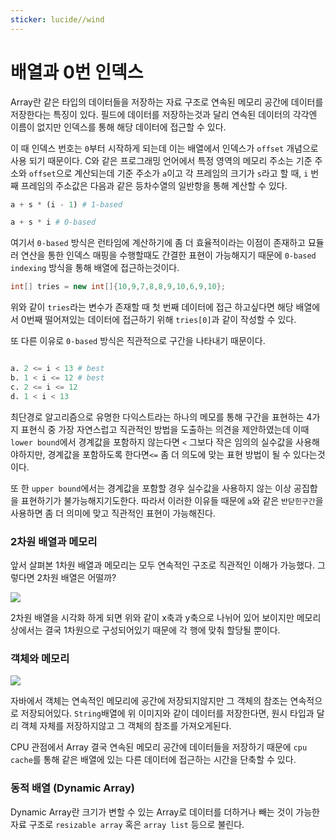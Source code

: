 ```yaml
---
sticker: lucide//wind
---
```

# 배열과 0번 인덱스

Array란 같은 타입의 데이터들을 저장하는 자료 구조로 연속된 메모리 공간에 데이터를 저장한다는 특징이 있다. 필드에 데이터를 저장하는것과 달리 연속된 데이터의 각각엔 이름이 없지만 인덱스를 통해 해당 데이터에 접근할 수 있다.

이 때 인덱스 번호는 `0`부터 시작하게 되는데 이는 배열에서 인덱스가 `offset` 개념으로 사용 되기 때문이다. C와 같은 프로그래밍 언어에서 특정 영역의 메모리 주소는 기준 주소와 `offset`으로 계산되는데 기준 주소가 `a`이고 각 프레임의 크기가 `s`라고 할 때, `i` 번째 프레임의 주소값은 다음과 같은 등차수열의 일반항을 통해 계산할 수 있다.

```python
a + s * (i - 1) # 1-based

a + s * i # 0-based
```

여기서 `0-based` 방식은 런타임에 계산하기에 좀 더 효율적이라는 이점이 존재하고 묘듈러 연산을 통한 인덱스 매핑을 수행할때도 간결한 표현이 가능해지기 때문에 `0-based indexing` 방식을 통해 배열에 접근하는것이다.

```java
int[] tries = new int[]{10,9,7,8,8,9,10,6,9,10};
```

위와 같이 `tries`라는 변수가 존재할 때 첫 번째 데이터에 접근 하고싶다면 해당 배열에서 0번째 떨어져있는 데이터에 접근하기 위해 `tries[0]`과 같이 작성할 수 있다.

또 다른 이유로 `0-based` 방식은 직관적으로 구간을 나타내기 때문이다.

```python

a. 2 <= i < 13 # best
b. 1 < i <= 12 # best
c. 2 <= i <= 12
d. 1 < i < 13
```

최단경로 알고리즘으로 유명한 다익스트라는 하나의 메모를 통해 구간을 표현하는 4가지 표현식 중 가장 자연스럽고 직관적인 방법을 도출하는 의견을 제안하였는데
이때 `lower bound`에서 경계값을 포함하지 않는다면 `<` 그보다 작은 임의의 실수값을 사용해야하지만, 경계값을 포함하도록 한다면`<=` 좀 더 의도에 맞는 표현 방법이 될 수 있다는것이다.

또 한 `upper bound`에서는 경계값을 포함할 경우 실수값을 사용하지 않는 이상 공집합을 표현하기가 불가능해지기도한다. 따라서 이러한 이유들 때문에 `a`와 같은 `반닫힌구간`을 사용하면 좀 더 의미에 맞고 직관적인 표현이 가능해진다.

### 2차원 배열과 메모리

앞서 살펴본 1차원 배열과 메모리는 모두 연속적인 구조로 직관적인 이해가 가능했다.
그렇다면 2차원 배열은 어떨까?

![](https://i.imgur.com/Dhieg4s.png)

2차원 배열을 시각화 하게 되면 위와 같이 x축과 y축으로 나뉘어 있어 보이지만 메모리 상에서는 결국 1차원으로 구성되어있기 때문에 각 행에 맞춰 할당될 뿐이다.

### 객체와 메모리

![](https://i.imgur.com/SYzd2UP.png)

자바에서 객체는 연속적인 메모리에 공간에 저장되지않지만 그 객체의 참조는 연속적으로 저장되어있다.
`String`배열에 위 이미지와 같이 데이터를 저장한다면, 원시 타입과 달리 객체 자체를 저장하지않고 그 객체의 참조를 가져오게된다.

CPU 관점에서 Array 결국 연속된 메모리 공간에 데이터들을 저장하기 때문에 `cpu cache`를 통해 같은 배열에 있는 다른 데이터에 접근하는 시간을 단축할 수 있다.

### 동적 배열 (Dynamic Array)

Dynamic Array란 크기가 변할 수 있는 Array로 데이터를 더하거나 빼는 것이 가능한 자료 구조로 `resizable array` 혹은 `array list` 등으로 불린다.